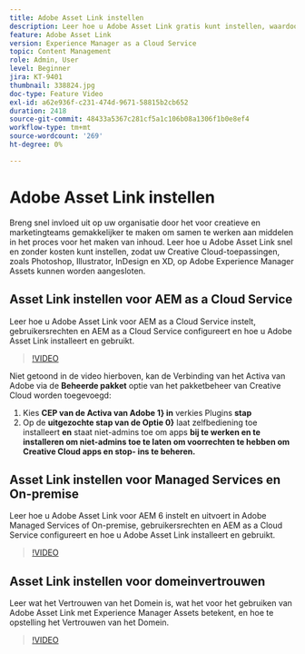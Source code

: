 ```yaml
---
title: Adobe Asset Link instellen
description: Leer hoe u Adobe Asset Link gratis kunt instellen, waardoor uw Creative Cloud-toepassingen, zoals Photoshop, Illustrator, InDesign en XD, worden verbonden met Adobe Experience Manager Assets.
feature: Adobe Asset Link
version: Experience Manager as a Cloud Service
topic: Content Management
role: Admin, User
level: Beginner
jira: KT-9401
thumbnail: 338824.jpg
doc-type: Feature Video
exl-id: a62e936f-c231-474d-9671-58815b2cb652
duration: 2418
source-git-commit: 48433a5367c281cf5a1c106b08a1306f1b0e8ef4
workflow-type: tm+mt
source-wordcount: '269'
ht-degree: 0%

---
```


# Adobe Asset Link instellen

Breng snel invloed uit op uw organisatie door het voor creatieve en marketingteams gemakkelijker te maken om samen te werken aan middelen in het proces voor het maken van inhoud. Leer hoe u Adobe Asset Link snel en zonder kosten kunt instellen, zodat uw Creative Cloud-toepassingen, zoals Photoshop, Illustrator, InDesign en XD, op Adobe Experience Manager Assets kunnen worden aangesloten.

## Asset Link instellen voor AEM as a Cloud Service

Leer hoe u Adobe Asset Link voor AEM as a Cloud Service instelt, gebruikersrechten en AEM as a Cloud Service configureert en hoe u Adobe Asset Link installeert en gebruikt.

>[!VIDEO](https://video.tv.adobe.com/v/338824?quality=12&learn=on)

Niet getoond in de video hierboven, kan de Verbinding van het Activa van Adobe via de __Beheerde pakket__ optie van het pakketbeheer van Creative Cloud worden toegevoegd:

1. Kies __CEP van de Activa van Adobe 1&rbrace; in__ verkies Plugins __stap__
2. Op de __uitgezochte stap van de Optie 0&rbrace;__ laat zelfbediening toe installeert __en__ staat niet-admins toe om apps __bij te werken en te installeren om niet-admins toe te laten om voorrechten te hebben om Creative Cloud apps en stop- ins te beheren.__

## Asset Link instellen voor Managed Services en On-premise

Leer hoe u Adobe Asset Link voor AEM 6 instelt en uitvoert in Adobe Managed Services of On-premise, gebruikersrechten en AEM as a Cloud Service configureert en hoe u Adobe Asset Link installeert en gebruikt.

>[!VIDEO](https://video.tv.adobe.com/v/3434115?quality=12&learn=on&captions=dut)


## Asset Link instellen voor domeinvertrouwen

Leer wat het Vertrouwen van het Domein is, wat het voor het gebruiken van Adobe Asset Link met Experience Manager Assets betekent, en hoe te opstelling het Vertrouwen van het Domein.

>[!VIDEO](https://video.tv.adobe.com/v/3454151?quality=12&learn=on&captions=dut)

